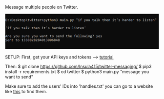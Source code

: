 Message multiple people on Twitter.

<img src="twitter.png">

SETUP:
First, get your API keys and tokens --> <a href="https://rapidapi.com/blog/how-to-use-the-twitter-api/">tutorial</a>

Then:
$ git clone https://github.com/Insula415/twitter-messaging/
$ pip3 install -r requirements.txt
$ cd twitter
$ python3 main.py "message you want to send"

Make sure to add the users' IDs into 'handles.txt' you can go to a website like <a href="https://codeofaninja.com/tools/find-twitter-id/">this</a> to find them.

